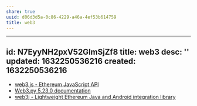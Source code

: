 ```yaml
---
share: true
uuid: d06d3d5a-0c86-4229-a46a-4ef53b614759
title: web3
---
```

---
id: N7EyyNH2pxV52GlmSjZf8
title: web3
desc: ''
updated: 1632250536216
created: 1632250536216
---

* [web3.js - Ethereum JavaScript API](https://web3js.readthedocs.io/en/v1.5.2/)
* [Web3.py 5.23.0 documentation](https://web3py.readthedocs.io/en/stable/)
* [web3j - Lightweight Ethereum Java and Android integration library](http://web3j.io/)
